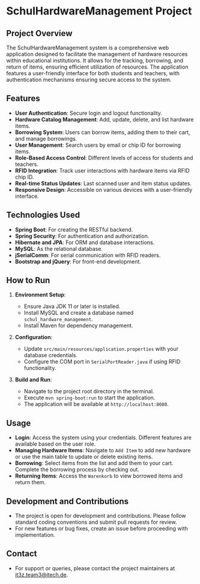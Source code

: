 # SchulHardwareManagement Project

## Project Overview
The SchulHardwareManagement system is a comprehensive web application designed to facilitate the management of hardware resources within educational institutions. It allows for the tracking, borrowing, and return of items, ensuring efficient utilization of resources. The application features a user-friendly interface for both students and teachers, with authentication mechanisms ensuring secure access to the system.

## Features
- **User Authentication**: Secure login and logout functionality.
- **Hardware Catalog Management**: Add, update, delete, and list hardware items.
- **Borrowing System**: Users can borrow items, adding them to their cart, and manage borrowings.
- **User Management**: Search users by email or chip ID for borrowing items.
- **Role-Based Access Control**: Different levels of access for students and teachers.
- **RFID Integration**: Track user interactions with hardware items via RFID chip ID.
- **Real-time Status Updates**: Last scanned user and item status updates.
- **Responsive Design**: Accessible on various devices with a user-friendly interface.

## Technologies Used
- **Spring Boot**: For creating the RESTful backend.
- **Spring Security**: For authentication and authorization.
- **Hibernate and JPA**: For ORM and database interactions.
- **MySQL**: As the relational database.
- **jSerialComm**: For serial communication with RFID readers.
- **Bootstrap and jQuery**: For front-end development.

## How to Run
1. **Environment Setup**:
   - Ensure Java JDK 11 or later is installed.
   - Install MySQL and create a database named `schul_hardware_management`.
   - Install Maven for dependency management.

2. **Configuration**:
   - Update `src/main/resources/application.properties` with your database credentials.
   - Configure the COM port in `SerialPortReader.java` if using RFID functionality.

3. **Build and Run**:
   - Navigate to the project root directory in the terminal.
   - Execute `mvn spring-boot:run` to start the application.
   - The application will be available at `http://localhost:8080`.

## Usage
- **Login**: Access the system using your credentials. Different features are available based on the user role.
- **Managing Hardware Items**: Navigate to `Add Item` to add new hardware or use the main table to update or delete existing items.
- **Borrowing**: Select items from the list and add them to your cart. Complete the borrowing process by checking out.
- **Returning Items**: Access the `Warenkorb` to view borrowed items and return them.

## Development and Contributions
- The project is open for development and contributions. Please follow standard coding conventions and submit pull requests for review.
- For new features or bug fixes, create an issue before proceeding with implementation.

## Contact
- For support or queries, please contact the project maintainers at [it3z.team3@itech.de](mailto:it3z.team3@itech.de).


